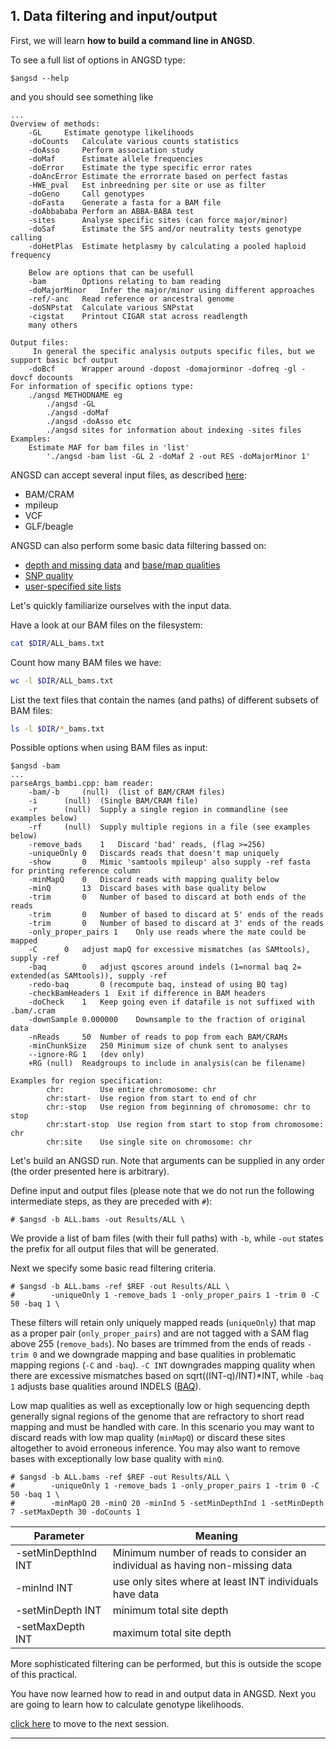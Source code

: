 
## 1. Data filtering and input/output

First, we will learn **how to build a command line in ANGSD**.

To see a full list of options in ANGSD type:
```
$angsd --help
```
and you should see something like
```
...
Overview of methods:
	-GL		Estimate genotype likelihoods
	-doCounts	Calculate various counts statistics
	-doAsso		Perform association study
	-doMaf		Estimate allele frequencies
	-doError	Estimate the type specific error rates
	-doAncError	Estimate the errorrate based on perfect fastas
	-HWE_pval	Est inbreedning per site or use as filter
	-doGeno		Call genotypes
	-doFasta	Generate a fasta for a BAM file
	-doAbbababa	Perform an ABBA-BABA test
	-sites		Analyse specific sites (can force major/minor)
	-doSaf		Estimate the SFS and/or neutrality tests genotype calling
	-doHetPlas	Estimate hetplasmy by calculating a pooled haploid frequency

	Below are options that can be usefull
	-bam		Options relating to bam reading
	-doMajorMinor	Infer the major/minor using different approaches
	-ref/-anc	Read reference or ancestral genome
	-doSNPstat	Calculate various SNPstat
	-cigstat	Printout CIGAR stat across readlength
	many others

Output files:
	 In general the specific analysis outputs specific files, but we support basic bcf output
	-doBcf		Wrapper around -dopost -domajorminor -dofreq -gl -dovcf docounts
For information of specific options type: 
	./angsd METHODNAME eg 
		./angsd -GL
		./angsd -doMaf
		./angsd -doAsso etc
		./angsd sites for information about indexing -sites files
Examples:
	Estimate MAF for bam files in 'list'
		'./angsd -bam list -GL 2 -doMaf 2 -out RES -doMajorMinor 1'
```

ANGSD can accept several input files, as described [here](http://popgen.dk/angsd/index.php/Input):

* BAM/CRAM
* mpileup
* VCF
* GLF/beagle

ANGSD can also perform some basic data filtering bassed on:

* [depth and missing data](http://www.popgen.dk/angsd/index.php/Filters) and [base/map qualities](http://www.popgen.dk/angsd/index.php/Input)
* [SNP quality](http://popgen.dk/angsd/index.php/SnpFilters)
* [user-specified site lists](http://popgen.dk/angsd/index.php/Sites)

Let's quickly familiarize ourselves with the input data.

Have a look at our BAM files on the filesystem:
```bash
cat $DIR/ALL_bams.txt
```

Count how many BAM files we have:
```bash
wc -l $DIR/ALL_bams.txt
```

List the text files that contain the names (and paths) of different subsets of BAM files:
```bash
ls -l $DIR/*_bams.txt
```

Possible options when using BAM files as input:
```
$angsd -bam
...
parseArgs_bambi.cpp: bam reader:
	-bam/-b		(null)	(list of BAM/CRAM files)
	-i		(null)	(Single BAM/CRAM file)
	-r		(null)	Supply a single region in commandline (see examples below)
	-rf		(null)	Supply multiple regions in a file (see examples below)
	-remove_bads	1	Discard 'bad' reads, (flag >=256) 
	-uniqueOnly	0	Discards reads that doesn't map uniquely
	-show		0	Mimic 'samtools mpileup' also supply -ref fasta for printing reference column
	-minMapQ	0	Discard reads with mapping quality below
	-minQ		13	Discard bases with base quality below
	-trim		0	Number of based to discard at both ends of the reads
	-trim		0	Number of based to discard at 5' ends of the reads
	-trim		0	Number of based to discard at 3' ends of the reads
	-only_proper_pairs 1	Only use reads where the mate could be mapped
	-C		0	adjust mapQ for excessive mismatches (as SAMtools), supply -ref
	-baq		0	adjust qscores around indels (1=normal baq 2= extended(as SAMtools)), supply -ref
	-redo-baq		0 (recompute baq, instead of using BQ tag)
	-checkBamHeaders 1	Exit if difference in BAM headers
	-doCheck	1	Keep going even if datafile is not suffixed with .bam/.cram
	-downSample	0.000000	Downsample to the fraction of original data
	-nReads		50	Number of reads to pop from each BAM/CRAMs
	-minChunkSize	250	Minimum size of chunk sent to analyses
	--ignore-RG	1	(dev only)
	+RG	(null)	Readgroups to include in analysis(can be filename)

Examples for region specification:
		chr:		Use entire chromosome: chr
		chr:start-	Use region from start to end of chr
		chr:-stop	Use region from beginning of chromosome: chr to stop
		chr:start-stop	Use region from start to stop from chromosome: chr
		chr:site	Use single site on chromosome: chr
```

Let's build an ANGSD run. Note that arguments can be supplied in any order (the order presented here is arbitrary).

Define input and output files (please note that we do not run the following intermediate steps, as they are preceded with ```#```):
```
# $angsd -b ALL.bams -out Results/ALL \
```
We provide a list of bam files (with their full paths) with `-b`, while `-out` states the prefix for all output files that will be generated.

Next we specify some basic read filtering criteria.
```
# $angsd -b ALL.bams -ref $REF -out Results/ALL \
#        -uniqueOnly 1 -remove_bads 1 -only_proper_pairs 1 -trim 0 -C 50 -baq 1 \
```
These filters will retain only uniquely mapped reads (`uniqueOnly`) that map as a proper pair (`only_proper_pairs`) and are not tagged with a SAM flag above 255 (`remove_bads`).
No bases are trimmed from the ends of reads `-trim 0` and we downgrade mapping and base qualities in problematic mapping regions (`-C` and `-baq`).
`-C INT` downgrades mapping quality when there are excessive mismatches based on sqrt((INT-q)/INT)*INT, while `-baq 1` 
adjusts base qualities around INDELS ([BAQ](https://academic.oup.com/bioinformatics/article/27/8/1157/227268?login=false)).

Low map qualities as well as exceptionally low or high sequencing depth generally signal regions of the genome that are refractory 
to short read mapping and must be handled with care. In this scenario you may want to discard reads with low map quality (`minMapQ`) or discard these sites 
altogether to avoid erroneous inference. You may also want to remove bases with exceptionally low base quality with `minQ`.


```
# $angsd -b ALL.bams -ref $REF -out Results/ALL \
#        -uniqueOnly 1 -remove_bads 1 -only_proper_pairs 1 -trim 0 -C 50 -baq 1 \
#        -minMapQ 20 -minQ 20 -minInd 5 -setMinDepthInd 1 -setMinDepth 7 -setMaxDepth 30 -doCounts 1
```

Parameter | Meaning |
--- | --- |
-setMinDepthInd INT | Minimum number of reads to consider an individual as having non-missing data |
-minInd INT | use only sites where at least INT individuals have data |
-setMinDepth INT | minimum total site depth |
-setMaxDepth INT | maximum total site depth |

More sophisticated filtering can be performed, but this is outside the scope of this practical.

You have now learned how to read in and output data in ANGSD.
Next you are going to learn how to calculate genotype likelihoods.

[click here](https://github.com/nt246/physalia-lcwgs/blob/main/day_2/markdowns/02_likelihoods.md) to move to the next session.

---------------------------------------
